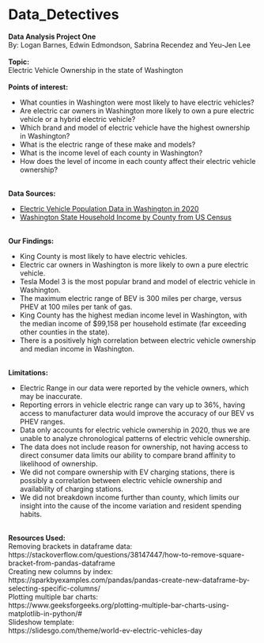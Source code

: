 # Data_Detectives
<b>Data Analysis Project One</b></br>
By: Logan Barnes, Edwin Edmondson, Sabrina Recendez and Yeu-Jen Lee</br>
<br>
<b>Topic:</b></br>
Electric Vehicle Ownership in the state of Washington</br>
<br>
<b>Points of interest:</b>
<ul>
  <li>What counties in Washington were most likely to have electric vehicles?</li>
  <li>Are electric car owners in Washington more likely to own a pure electric vehicle or a hybrid electric vehicle?</li>
  <li>Which brand and model of electric vehicle have the highest ownership in Washington?</li>
  <li>What is the electric range of these make and models?</li>
  <li>What is the income level of each county in Washington?</li>
  <li>How does the level of income in each county affect their electric vehicle ownership?</li>
</ul>
<br>
<b>Data Sources:</b>
<ul>
  <li><a href="https://catalog.data.gov/dataset/electric-vehicle-population-data">Electric Vehicle Population Data in Washington in 2020</a></li>
  <li><a href="https://data.census.gov/table?q=income+2020&g=040XX00US53,53$0500000_050XX00US53005,53007,53009,53011,53015,53021,53025,53027,53029,53033,53035,53041,53045,53053,53057,53061,53063,53067,53073,53077">
    Washington State Household Income by County from US Census</a></li>
</ul>
<br>
<b>Our Findings:</b>
<ul>
  <li>King County is most likely to have electric vehicles.</li>
  <li>Electric car owners in Washington is more likely to own a pure electric vehicle.</li>
  <li>Tesla Model 3 is the most popular brand and model of electric vehicle in Washington.</li>
  <li>The maximum electric range of BEV is 300 miles per charge, versus PHEV at 100 miles per tank of gas.</li>
  <li>King County has the highest median income level in Washington, with the median income of $99,158 per household estimate (far exceeding other counties in the state).</li>
  <li>There is a positively high correlation between electric vehicle ownership and median income in Washington.</li>
</ul>
<br>
<b>Limitations:</b>
<ul>
  <li>Electric Range in our data were reported by the vehicle owners, which may be inaccurate.</li>
  <li>Reporting errors in vehicle electric range can vary up to 36%, having access to manufacturer data would improve the accuracy of our BEV vs PHEV ranges.</li>
  <li>Data only accounts for electric vehicle ownership in 2020, thus we are unable to analyze chronological patterns of electric vehicle ownership.</li>
  <li>The data does not include reason for ownership, not having access to direct consumer data limits our ability to compare brand affinity to likelihood of ownership.</li>
  <li>We did not compare ownership with EV charging stations, there is possibly a correlation between electric vehicle ownership and availability of charging stations.</li>
  <li>We did not breakdown income further than county, which limits our insight into the cause of the income variation and resident spending habits.</li>
</ul>
<br>
<b>Resources Used:</b></br>
Removing brackets in dataframe data:</br>
https://stackoverflow.com/questions/38147447/how-to-remove-square-bracket-from-pandas-dataframe</br>
Creating new columns by index:</br>
https://sparkbyexamples.com/pandas/pandas-create-new-dataframe-by-selecting-specific-columns/</br>
Plotting multiple bar charts:</br>
https://www.geeksforgeeks.org/plotting-multiple-bar-charts-using-matplotlib-in-python/#</br>
Slideshow template:</br>
https://slidesgo.com/theme/world-ev-electric-vehicles-day</br>
